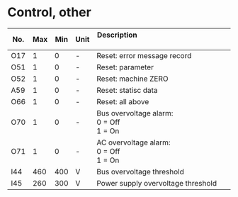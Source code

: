 # Control, other

| No. | Max | Min | Unit | Description &nbsp; &nbsp; &nbsp; &nbsp; &nbsp; &nbsp; &nbsp; &nbsp; &nbsp; &nbsp; &nbsp; &nbsp; &nbsp; &nbsp; &nbsp;&nbsp; &nbsp; &nbsp; &nbsp; &nbsp; &nbsp; &nbsp; &nbsp; &nbsp; &nbsp; &nbsp; &nbsp; &nbsp; &nbsp; &nbsp; &nbsp; &nbsp;&nbsp; &nbsp; &nbsp; &nbsp; &nbsp; |
| --- | --- | --- | --- | --- |
| O17 | 1 | 0 | - | Reset: error message record |
| O51 | 1 | 0 | - | Reset: parameter |
| O52 | 1 | 0 | - | Reset: machine ZERO |
| A59 | 1 | 0 | - | Reset: statisc data |
| O66 | 1 | 0 | - | Reset: all above |
| O70 | 1 | 0 | - | Bus overvoltage alarm:<br>0 = Off<br/>1 = On |
| O71 | 1 | 0 | - | AC overvoltage alarm:<br>0 = Off<br>1 = On |
| I44 | 460 | 400 | V | Bus overvoltage threshold |
| I45 | 260 | 300 | V | Power supply overvoltage threshold |
